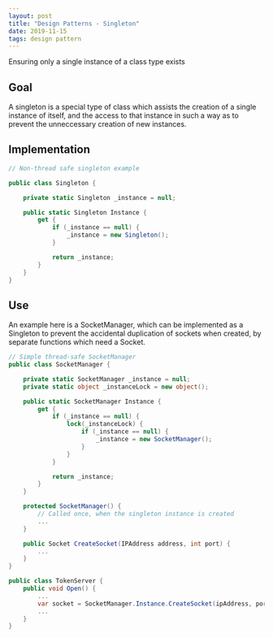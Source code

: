 ```yaml
---
layout: post
title: "Design Patterns - Singleton"
date: 2019-11-15
tags: design pattern
---
```

Ensuring only a single instance of a class type exists

## Goal

A singleton is a special type of class which assists the creation of a single instance of itself, and the access to that instance in such a way as to prevent the unneccessary creation of new instances.

## Implementation

```csharp
// Non-thread safe singleton example 

public class Singleton {

    private static Singleton _instance = null;

    public static Singleton Instance {
        get {
            if (_instance == null) {
                _instance = new Singleton();
            }

            return _instance;
        }
    }
}
```

## Use

An example here is a SocketManager, which can be implemented as a Singleton to prevent the accidental duplication of sockets when created, by separate functions which need a Socket.

```csharp 
// Simple thread-safe SocketManager
public class SocketManager {

    private static SocketManager _instance = null;
    private static object _instanceLock = new object();

    public static SocketManager Instance {
        get {
            if (_instance == null) {
                lock(_instanceLock) {
                    if (_instance == null) {
                        _instance = new SocketManager();
                    }
                }
            }

            return _instance;
        }
    }

    protected SocketManager() {
        // Called once, when the singleton instance is created
        ...
    }

    public Socket CreateSocket(IPAddress address, int port) {
        ...
    }
}

public class TokenServer {
    public void Open() {
        ...
        var socket = SocketManager.Instance.CreateSocket(ipAddress, port);
        ...
    }
}

```